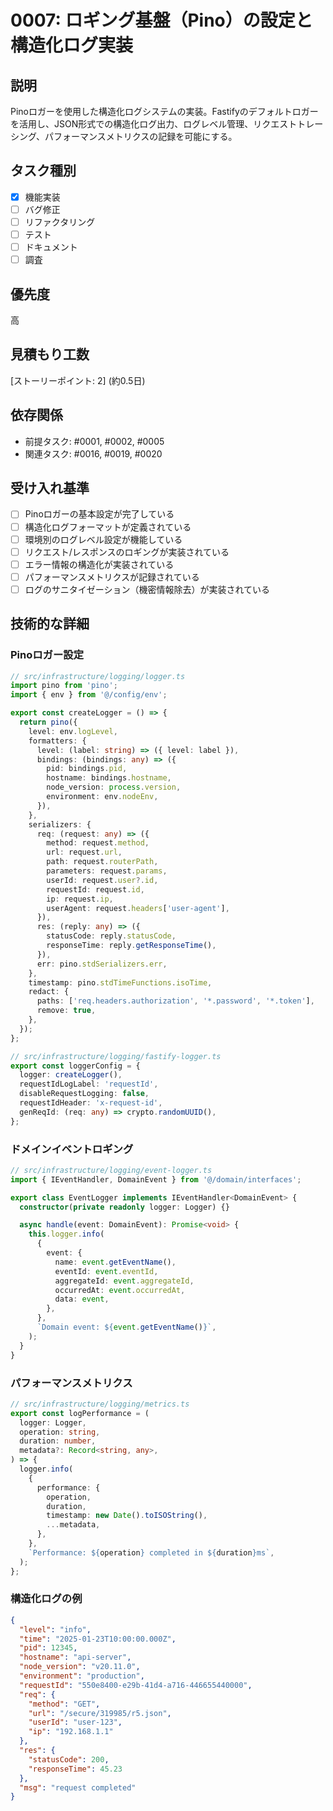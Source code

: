 # 0007: ロギング基盤（Pino）の設定と構造化ログ実装

## 説明

Pinoロガーを使用した構造化ログシステムの実装。Fastifyのデフォルトロガーを活用し、JSON形式での構造化ログ出力、ログレベル管理、リクエストトレーシング、パフォーマンスメトリクスの記録を可能にする。

## タスク種別

- [x] 機能実装
- [ ] バグ修正
- [ ] リファクタリング
- [ ] テスト
- [ ] ドキュメント
- [ ] 調査

## 優先度

高

## 見積もり工数

[ストーリーポイント: 2] (約0.5日)

## 依存関係

- 前提タスク: #0001, #0002, #0005
- 関連タスク: #0016, #0019, #0020

## 受け入れ基準

- [ ] Pinoロガーの基本設定が完了している
- [ ] 構造化ログフォーマットが定義されている
- [ ] 環境別のログレベル設定が機能している
- [ ] リクエスト/レスポンスのロギングが実装されている
- [ ] エラー情報の構造化が実装されている
- [ ] パフォーマンスメトリクスが記録されている
- [ ] ログのサニタイゼーション（機密情報除去）が実装されている

## 技術的な詳細

### Pinoロガー設定

```typescript
// src/infrastructure/logging/logger.ts
import pino from 'pino';
import { env } from '@/config/env';

export const createLogger = () => {
  return pino({
    level: env.logLevel,
    formatters: {
      level: (label: string) => ({ level: label }),
      bindings: (bindings: any) => ({
        pid: bindings.pid,
        hostname: bindings.hostname,
        node_version: process.version,
        environment: env.nodeEnv,
      }),
    },
    serializers: {
      req: (request: any) => ({
        method: request.method,
        url: request.url,
        path: request.routerPath,
        parameters: request.params,
        userId: request.user?.id,
        requestId: request.id,
        ip: request.ip,
        userAgent: request.headers['user-agent'],
      }),
      res: (reply: any) => ({
        statusCode: reply.statusCode,
        responseTime: reply.getResponseTime(),
      }),
      err: pino.stdSerializers.err,
    },
    timestamp: pino.stdTimeFunctions.isoTime,
    redact: {
      paths: ['req.headers.authorization', '*.password', '*.token'],
      remove: true,
    },
  });
};

// src/infrastructure/logging/fastify-logger.ts
export const loggerConfig = {
  logger: createLogger(),
  requestIdLogLabel: 'requestId',
  disableRequestLogging: false,
  requestIdHeader: 'x-request-id',
  genReqId: (req: any) => crypto.randomUUID(),
};
```

### ドメインイベントロギング

```typescript
// src/infrastructure/logging/event-logger.ts
import { IEventHandler, DomainEvent } from '@/domain/interfaces';

export class EventLogger implements IEventHandler<DomainEvent> {
  constructor(private readonly logger: Logger) {}

  async handle(event: DomainEvent): Promise<void> {
    this.logger.info(
      {
        event: {
          name: event.getEventName(),
          eventId: event.eventId,
          aggregateId: event.aggregateId,
          occurredAt: event.occurredAt,
          data: event,
        },
      },
      `Domain event: ${event.getEventName()}`,
    );
  }
}
```

### パフォーマンスメトリクス

```typescript
// src/infrastructure/logging/metrics.ts
export const logPerformance = (
  logger: Logger,
  operation: string,
  duration: number,
  metadata?: Record<string, any>,
) => {
  logger.info(
    {
      performance: {
        operation,
        duration,
        timestamp: new Date().toISOString(),
        ...metadata,
      },
    },
    `Performance: ${operation} completed in ${duration}ms`,
  );
};
```

### 構造化ログの例

```json
{
  "level": "info",
  "time": "2025-01-23T10:00:00.000Z",
  "pid": 12345,
  "hostname": "api-server",
  "node_version": "v20.11.0",
  "environment": "production",
  "requestId": "550e8400-e29b-41d4-a716-446655440000",
  "req": {
    "method": "GET",
    "url": "/secure/319985/r5.json",
    "userId": "user-123",
    "ip": "192.168.1.1"
  },
  "res": {
    "statusCode": 200,
    "responseTime": 45.23
  },
  "msg": "request completed"
}
```
